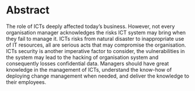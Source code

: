 # Abstract

The role of ICTs deeply affected today’s business. However, not every organisation manager acknowledges the risks ICT system may bring when they fail to manage it. ICTs risks from natural disaster to inappropriate use of IT resources, all are serious acts that may compromise the organisation. ICTs security is another imperative factor to consider, the vulnerabilities in the system may lead to the hacking of organisation system and consequently losses confidential data. Managers should have great knowledge in the management of ICTs, understand the know-how of deploying change management when needed, and deliver the knowledge to their employees.

